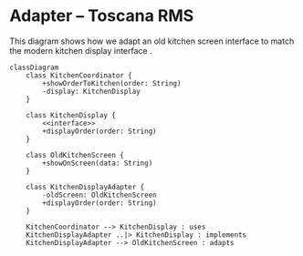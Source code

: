 # Adapter – Toscana RMS
This diagram shows how we adapt an old kitchen screen interface to match the modern kitchen display interface . 
```mermaid
classDiagram
    class KitchenCoordinator {
        +showOrderToKitchen(order: String)
        -display: KitchenDisplay
    }

    class KitchenDisplay {
        <<interface>>
        +displayOrder(order: String)
    }

    class OldKitchenScreen {
        +showOnScreen(data: String)
    }

    class KitchenDisplayAdapter {
        -oldScreen: OldKitchenScreen
        +displayOrder(order: String)
    }

    KitchenCoordinator --> KitchenDisplay : uses
    KitchenDisplayAdapter ..|> KitchenDisplay : implements
    KitchenDisplayAdapter --> OldKitchenScreen : adapts
